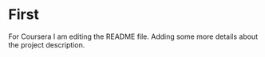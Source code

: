 # First
For Coursera
I am editing the README file. Adding some more details about the project description.
